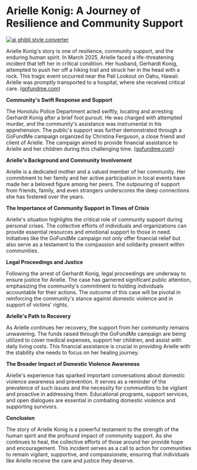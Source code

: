 # Arielle Konig: A Journey of Resilience and Community Support

[![ai ghibli style converter](https://i.imgur.com/dwt8Y5G.gif)](https://witbeam.net/slzx)

Arielle Konig's story is one of resilience, community support, and the enduring human spirit. In March 2025, Arielle faced a life-threatening incident that left her in critical condition. Her husband, Gerhardt Konig, attempted to push her off a hiking trail and struck her in the head with a rock. This tragic event occurred near the Pali Lookout on Oahu, Hawaii. Arielle was promptly transported to a hospital, where she received critical care. ([gofundme.com](https://www.gofundme.com/f/help-arielle-konig-heal-after-tragic-incident?attribution_id=sl%3A78fdc1be-0b95-4c36-98f7-b6c63c292861&lang=en_US&utm_campaign=man_sharesheet_dash&utm_content=amp13_c-amp14_c&utm_medium=customer&utm_source=openai))

**Community's Swift Response and Support**

The Honolulu Police Department acted swiftly, locating and arresting Gerhardt Konig after a brief foot pursuit. He was charged with attempted murder, and the community's assistance was instrumental in his apprehension. The public's support was further demonstrated through a GoFundMe campaign organized by Christina Ferguson, a close friend and client of Arielle. The campaign aimed to provide financial assistance to Arielle and her children during this challenging time. ([gofundme.com](https://www.gofundme.com/f/help-arielle-konig-heal-after-tragic-incident?attribution_id=sl%3A78fdc1be-0b95-4c36-98f7-b6c63c292861&lang=en_US&utm_campaign=man_sharesheet_dash&utm_content=amp13_c-amp14_c&utm_medium=customer&utm_source=openai))

**Arielle's Background and Community Involvement**

Arielle is a dedicated mother and a valued member of her community. Her commitment to her family and her active participation in local events have made her a beloved figure among her peers. The outpouring of support from friends, family, and even strangers underscores the deep connections she has fostered over the years.

**The Importance of Community Support in Times of Crisis**

Arielle's situation highlights the critical role of community support during personal crises. The collective efforts of individuals and organizations can provide essential resources and emotional support to those in need. Initiatives like the GoFundMe campaign not only offer financial relief but also serve as a testament to the compassion and solidarity present within communities.

**Legal Proceedings and Justice**

Following the arrest of Gerhardt Konig, legal proceedings are underway to ensure justice for Arielle. The case has garnered significant public attention, emphasizing the community's commitment to holding individuals accountable for their actions. The outcome of this case will be pivotal in reinforcing the community's stance against domestic violence and in support of victims' rights.

**Arielle's Path to Recovery**

As Arielle continues her recovery, the support from her community remains unwavering. The funds raised through the GoFundMe campaign are being utilized to cover medical expenses, support her children, and assist with daily living costs. This financial assistance is crucial in providing Arielle with the stability she needs to focus on her healing journey.

**The Broader Impact of Domestic Violence Awareness**

Arielle's experience has sparked important conversations about domestic violence awareness and prevention. It serves as a reminder of the prevalence of such issues and the necessity for communities to be vigilant and proactive in addressing them. Educational programs, support services, and open dialogues are essential in combating domestic violence and supporting survivors.

**Conclusion**

The story of Arielle Konig is a powerful testament to the strength of the human spirit and the profound impact of community support. As she continues to heal, the collective efforts of those around her provide hope and encouragement. This incident serves as a call to action for communities to remain vigilant, supportive, and compassionate, ensuring that individuals like Arielle receive the care and justice they deserve.